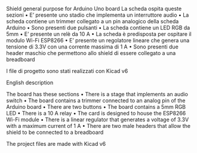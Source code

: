 
Shield general purpose for Arduino Uno board La scheda ospita queste sezioni • E’ presente uno stadio che implementa un interruttore audio • La scheda contiene un trimmer collegato a un pin analogico della scheda Arduino • Sono presenti due pulsanti • La scheda contiene un LED RGB da 5mm • E’ presente un relè da 10 A • La scheda è predisposta per ospitare il modulo Wi-Fi ESP8266 • E’ presente un regolatore lineare che genera una tensione di 3.3V con una corrente massima di 1 A • Sono presenti due header maschio che permettono allo shield di essere collegato a una breadboard

I file di progetto sono stati realizzati con Kicad v6

English description

The board has these sections • There is a stage that implements an audio switch • The board contains a trimmer connected to an analog pin of the Arduino board • There are two buttons • The board contains a 5mm RGB LED • There is a 10 A relay • The card is designed to house the ESP8266 Wi-Fi module • There is a linear regulator that generates a voltage of 3.3V with a maximum current of 1 A • There are two male headers that allow the shield to be connected to a breadboard

The project files are made with Kicad v6
